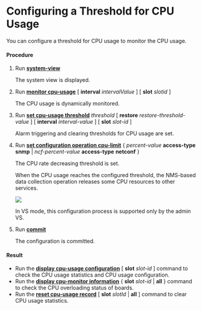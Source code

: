 Configuring a Threshold for CPU Usage
=====================================

You can configure a threshold for CPU usage to monitor the CPU usage.

#### Procedure

1. Run [**system-view**](cmdqueryname=system-view)
   
   
   
   The system view is displayed.
2. Run [**monitor cpu-usage**](cmdqueryname=monitor+cpu-usage) [ **interval** *intervalValue* ] [ **slot** *slotid* ]
   
   
   
   The CPU usage is dynamically monitored.
3. Run [**set cpu-usage threshold**](cmdqueryname=set+cpu-usage+threshold) *threshold* [ **restore** *restore-threshold-value* ] [ **interval** *interval-value* ] [ **slot** *slot-id* ]
   
   
   
   Alarm triggering and clearing thresholds for CPU usage are set.
4. Run [**set configuration operation cpu-limit**](cmdqueryname=set+configuration+operation+cpu-limit) { *percent-value* **access-type** **snmp** | *ncf-percent-value* **access-type** **netconf** }
   
   
   
   The CPU rate decreasing threshold is set.
   
   When the CPU usage reaches the configured threshold, the NMS-based data collection operation releases some CPU resources to other services.
   
   
   
   ![](../../../../public_sys-resources/note_3.0-en-us.png) 
   
   In VS mode, this configuration process is supported only by the admin VS.
5. Run [**commit**](cmdqueryname=commit)
   
   
   
   The configuration is committed.

#### Result

* Run the [**display cpu-usage configuration**](cmdqueryname=display+cpu-usage+configuration) [ **slot** *slot-id* ] command to check the CPU usage statistics and CPU usage configuration.
* Run the [**display cpu-monitor information**](cmdqueryname=display+cpu-monitor+information) { **slot** *slot-id* | **all** } command to check the CPU overloading status of boards.
* Run the [**reset cpu-usage record**](cmdqueryname=reset+cpu-usage+record) [ **slot** *slotId* | **all** ] command to clear CPU usage statistics.